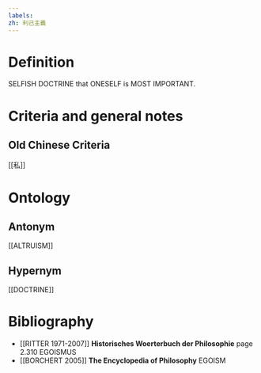 ```yaml
---
labels: 
zh: 利己主義
---
```


# Definition
SELFISH DOCTRINE that ONESELF is MOST IMPORTANT.
# Criteria and general notes
## Old Chinese Criteria
[[私]]
# Ontology

## Antonym
[[ALTRUISM]]
## Hypernym
[[DOCTRINE]]
# Bibliography
- [[RITTER 1971-2007]]
**Historisches Woerterbuch der Philosophie** page 2.310
EGOISMUS
- [[BORCHERT 2005]]
**The Encyclopedia of Philosophy** 
EGOISM